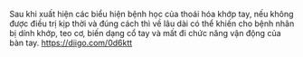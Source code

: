 Sau khi xuất hiện các biểu hiện bệnh học của thoái hóa khớp tay, nếu không được điều trị kịp thời và đúng cách thì về lâu dài có thể khiến cho bệnh nhân bị dính khớp, teo cơ, biến dạng cổ tay và mất đi chức năng vận động của bàn tay.
https://diigo.com/0d6ktt
